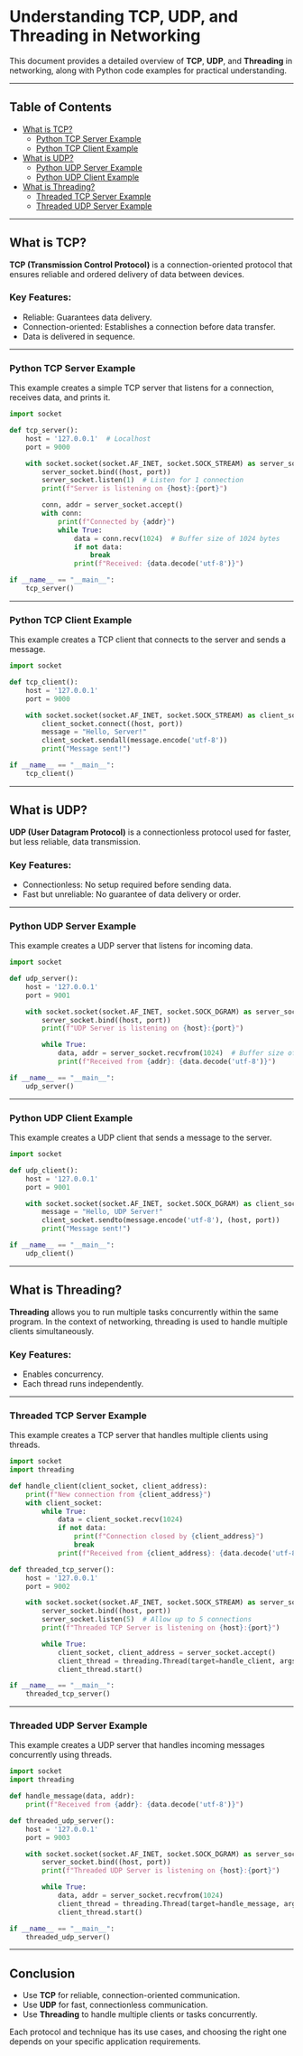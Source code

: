 # Understanding TCP, UDP, and Threading in Networking

This document provides a detailed overview of **TCP**, **UDP**, and **Threading** in networking, along with Python code examples for practical understanding.

---

## Table of Contents
- [What is TCP?](#what-is-tcp)
  - [Python TCP Server Example](#python-tcp-server-example)
  - [Python TCP Client Example](#python-tcp-client-example)
- [What is UDP?](#what-is-udp)
  - [Python UDP Server Example](#python-udp-server-example)
  - [Python UDP Client Example](#python-udp-client-example)
- [What is Threading?](#what-is-threading)
  - [Threaded TCP Server Example](#threaded-tcp-server-example)
  - [Threaded UDP Server Example](#threaded-udp-server-example)

---

## What is TCP?
**TCP (Transmission Control Protocol)** is a connection-oriented protocol that ensures reliable and ordered delivery of data between devices.

### Key Features:
- Reliable: Guarantees data delivery.
- Connection-oriented: Establishes a connection before data transfer.
- Data is delivered in sequence.

---

### Python TCP Server Example
This example creates a simple TCP server that listens for a connection, receives data, and prints it.

```python
import socket

def tcp_server():
    host = '127.0.0.1'  # Localhost
    port = 9000

    with socket.socket(socket.AF_INET, socket.SOCK_STREAM) as server_socket:
        server_socket.bind((host, port))
        server_socket.listen(1)  # Listen for 1 connection
        print(f"Server is listening on {host}:{port}")

        conn, addr = server_socket.accept()
        with conn:
            print(f"Connected by {addr}")
            while True:
                data = conn.recv(1024)  # Buffer size of 1024 bytes
                if not data:
                    break
                print(f"Received: {data.decode('utf-8')}")

if __name__ == "__main__":
    tcp_server()
```

---

### Python TCP Client Example
This example creates a TCP client that connects to the server and sends a message.

```python
import socket

def tcp_client():
    host = '127.0.0.1'
    port = 9000

    with socket.socket(socket.AF_INET, socket.SOCK_STREAM) as client_socket:
        client_socket.connect((host, port))
        message = "Hello, Server!"
        client_socket.sendall(message.encode('utf-8'))
        print("Message sent!")

if __name__ == "__main__":
    tcp_client()
```

---

## What is UDP?
**UDP (User Datagram Protocol)** is a connectionless protocol used for faster, but less reliable, data transmission.

### Key Features:
- Connectionless: No setup required before sending data.
- Fast but unreliable: No guarantee of data delivery or order.

---

### Python UDP Server Example
This example creates a UDP server that listens for incoming data.

```python
import socket

def udp_server():
    host = '127.0.0.1'
    port = 9001

    with socket.socket(socket.AF_INET, socket.SOCK_DGRAM) as server_socket:
        server_socket.bind((host, port))
        print(f"UDP Server is listening on {host}:{port}")

        while True:
            data, addr = server_socket.recvfrom(1024)  # Buffer size of 1024 bytes
            print(f"Received from {addr}: {data.decode('utf-8')}")

if __name__ == "__main__":
    udp_server()
```

---

### Python UDP Client Example
This example creates a UDP client that sends a message to the server.

```python
import socket

def udp_client():
    host = '127.0.0.1'
    port = 9001

    with socket.socket(socket.AF_INET, socket.SOCK_DGRAM) as client_socket:
        message = "Hello, UDP Server!"
        client_socket.sendto(message.encode('utf-8'), (host, port))
        print("Message sent!")

if __name__ == "__main__":
    udp_client()
```

---

## What is Threading?
**Threading** allows you to run multiple tasks concurrently within the same program. In the context of networking, threading is used to handle multiple clients simultaneously.

### Key Features:
- Enables concurrency.
- Each thread runs independently.

---

### Threaded TCP Server Example
This example creates a TCP server that handles multiple clients using threads.

```python
import socket
import threading

def handle_client(client_socket, client_address):
    print(f"New connection from {client_address}")
    with client_socket:
        while True:
            data = client_socket.recv(1024)
            if not data:
                print(f"Connection closed by {client_address}")
                break
            print(f"Received from {client_address}: {data.decode('utf-8')}")

def threaded_tcp_server():
    host = '127.0.0.1'
    port = 9002

    with socket.socket(socket.AF_INET, socket.SOCK_STREAM) as server_socket:
        server_socket.bind((host, port))
        server_socket.listen(5)  # Allow up to 5 connections
        print(f"Threaded TCP Server is listening on {host}:{port}")

        while True:
            client_socket, client_address = server_socket.accept()
            client_thread = threading.Thread(target=handle_client, args=(client_socket, client_address))
            client_thread.start()

if __name__ == "__main__":
    threaded_tcp_server()
```

---

### Threaded UDP Server Example
This example creates a UDP server that handles incoming messages concurrently using threads.

```python
import socket
import threading

def handle_message(data, addr):
    print(f"Received from {addr}: {data.decode('utf-8')}")

def threaded_udp_server():
    host = '127.0.0.1'
    port = 9003

    with socket.socket(socket.AF_INET, socket.SOCK_DGRAM) as server_socket:
        server_socket.bind((host, port))
        print(f"Threaded UDP Server is listening on {host}:{port}")

        while True:
            data, addr = server_socket.recvfrom(1024)
            client_thread = threading.Thread(target=handle_message, args=(data, addr))
            client_thread.start()

if __name__ == "__main__":
    threaded_udp_server()
```

---

## Conclusion
- Use **TCP** for reliable, connection-oriented communication.
- Use **UDP** for fast, connectionless communication.
- Use **Threading** to handle multiple clients or tasks concurrently.

Each protocol and technique has its use cases, and choosing the right one depends on your specific application requirements.

